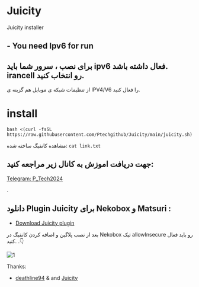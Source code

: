 # Juicity
Juicity installer


## - You need Ipv6 for run

## برای نصب ، سرور شما باید ipv6 فعال داشته باشد. irancell رو انتخاب کنید.
از تنظیمات شبکه ی موبایل هم گزینه ی IPV4/V6 را فعال کنید.

# install

```
bash <(curl -fsSL https://raw.githubusercontent.com/Ptechgithub/Juicity/main/juicity.sh)

```

مشاهده کانفیگ ساخته شده:
``cat link.txt
``


## جهت دریافت اموزش به کانال زیر مراجعه کنید:
[Telegram: P_Tech2024](https://t.me/P_tech2024)

.




## دانلود Plugin Juicity برای Nekobox و Matsuri :
- [Download Juicity plugin](https://github.com/MatsuriDayo/plugins/releases)

بعد از نصب پلاگین و اضافه کردن کانفیگ در Nekobox تیک allowInsecure رو باید فعال کنید.
.👇

![1](https://raw.githubusercontent.com/Ptechgithub/Juicity/main/media/1.jpg)




Thanks:

- [deathline94](https://github.com/deathline94/Juicity-Installer) & and [Juicity](https://github.com/juicity/juicity)

